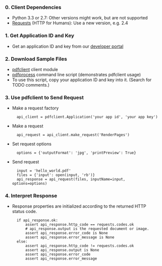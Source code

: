 <!-- this prevents Doxygen from putting excess space at the top of the page -->
### 0. Client Dependencies

* Python 3.3 or 2.7: Other versions might work, but are not supported
* [Requests](http://docs.python-requests.org/en/latest/) (HTTP for Humans):
Use a new version, e.g. 2.4

### 1. Get Application ID and Key

* Get an application ID and key from our
[developer portal](http://api.datalogics-cloud.com/)

### 2. Download Sample Files

* [pdfclient](download/pdfclient.py) client module
* [pdfprocess](download/pdfprocess.py) command line script
(demonstrates pdfclient usage)
* To use this script, copy your application ID and key into it.
(Search for TODO comments.)

### 3. Use pdfclient to Send Request

* Make a request factory

        api_client = pdfclient.Application('your app id', 'your app key')

* Make a request

        api_request = api_client.make_request('RenderPages')

* Set request options

        options = {'outputFormat': 'jpg', 'printPreview': True}

* Send request 

        input = 'hello_world.pdf'
        files = {'input': open(input, 'rb')}
        api_response = api_request(files, inputName=input, options=options)

### 4. Interpret Response

* Response properties are initialized according to the returned HTTP
status code.

        if api_response.ok:
            assert api_response.http_code == requests.codes.ok
            # api_response.output is the requested document or image.
            assert api_response.error_code is None
            assert api_response.error_message is None
        else:
            assert api_response.http_code != requests.codes.ok
            assert api_response.output is None
            assert api_response.error_code
            assert api_response.error_message

